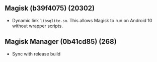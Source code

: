 ## Magisk (b39f4075) (20302)
- Dynamic link `libsqlite.so`.
This allows Magisk to run on Android 10 without wrapper scripts.

## Magisk Manager (0b41cd85) (268)
- Sync with release build
